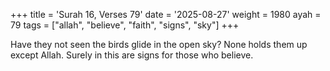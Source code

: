 +++
title = 'Surah 16, Verses 79'
date = '2025-08-27'
weight = 1980
ayah = 79
tags = ["allah", "believe", "faith", "signs", "sky"]
+++

Have they not seen the birds glide in the open sky? None holds them up except Allah. Surely in this are signs for those who believe.